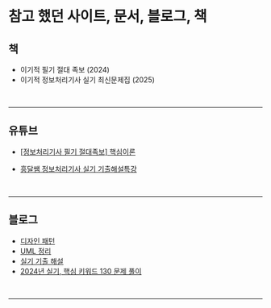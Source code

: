# 참고 했던 사이트, 문서, 블로그, 책

## 책
* 이기적 필기 절대 족보 (2024)
* 이기적 정보처리기사 실기 최신문제집 (2025)

<br>

---

## 유튜브
* [[정보처리기사 필기 절대족보] 핵심이론](https://www.youtube.com/watch?v=JhKOsZuMDWs&list=PL6i7rGeEmTvqEjTJF3PJR4a1N9KTPpfw0)

* [흥달쌤 정보처리기사 실기 기출해설특강](https://www.youtube.com/watch?v=S7l1qX0WhqE&list=PLniy99c_7ZfpDRzBXv1ryJbW-KnHGp1Az)

<br>

---
## 블로그

* [디자인 패턴](https://velog.io/@bonni/%EC%A0%95%EB%B3%B4%EC%B2%98%EB%A6%AC%EA%B8%B0%EC%82%AC-%EC%8B%A4%EA%B8%B0-%EB%94%94%EC%9E%90%EC%9D%B8-%ED%8C%A8%ED%84%B4-%EC%A0%95%EB%A6%AC)
* [UML 정리](https://myallinone.tistory.com/entry/UML-%EB%8B%A4%EC%9D%B4%EC%96%B4%EA%B7%B8%EB%9E%A8-%ED%81%B4%EB%9E%98%EC%8A%A4-%EC%BB%B4%ED%8F%AC%EB%84%8C%ED%8A%B8-%EA%B0%9D%EC%B2%B4-%ED%8C%A8%ED%82%A4%EC%A7%80-%EC%9C%A0%EC%A6%88%EC%BC%80%EC%9D%B4%EC%8A%A4-%ED%96%89%EB%8F%99-%EC%83%81%ED%83%9C-%EC%8B%9C%ED%80%80%EC%8A%A4-%EB%8B%A4%EC%9D%B4%EC%96%B4%EA%B7%B8%EB%9E%A8)
* [실기 기출 해설](https://peterica.tistory.com/category/%EA%B0%9C%EB%B0%9C%EC%9D%B4%EC%95%BC%EA%B8%B0/%EC%A0%95%EB%B3%B4%EC%B2%98%EB%A6%AC%EA%B8%B0%EC%82%AC)
* [2024년 실기, 핵심 키워드 130 문제 풀이](https://peterica.tistory.com/638)

<br>

---

## 